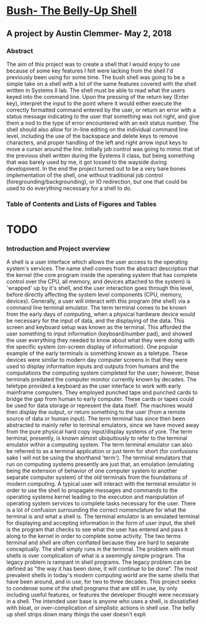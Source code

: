 # <u>Bush- The Belly-Up Shell</u>

## A project by Austin Clemmer- May 2, 2018

### Abstract

The aim of this project was to create a shell that I would enjoy to use because of some key features I felt were lacking from the shell I'd previously been using for some time.  The bush shell was going to be a simple take on a shell with a lot of the same features covered with the shell written in Systems II lab.  The shell must be able to read what the users keyed into the command line. Upon the pressing of the return key (Enter key), interpret the input to the point where it would either execute the correctly formatted command entered by the user, or return an error with a status message indicating to the user that something was not right, and give them a nod to the type of error encountered with an exit status number.  The shell should also allow for in-line editing on the individual command line level, including the use of the backspace and delete keys to remove characters, and proper handling of the left and right arrow input keys to move a cursor around the line.  Initially job control was going to mimic that of the previous shell written during the Systems II class, but being something that was barely used by me, it got tossed to the wayside during development.  In the end the project turned out to be a very bare bones implementation of the shell, one without traditional job control (foregrounding/backgrounding), or IO redirection, but one that could be used to do everything necessary for a shell to do.  

### Table of Contents and Lists of Figures and Tables

# TODO

### Introduction and Project overview

A shell is a user interface which allows the user access to the operating system's services.  The name shell comes from the abstract description that the kernel (the core program inside the operating system that has complete control over the CPU, all memory, and devices attached to the system) is 'wrapped' up by it's shell, and the user interaction goes through this level, before directly affecting the system level components (CPU, memory, devices).  Generally, a user will interact with this program (the shell) via a command line terminal emulator.  The term terminal comes to be known from the early days of computing, when a physical hardware device would be necessary for the input of data, and the displaying of the data.  This screen and keyboard setup was known as the terminal. This afforded the user something to input information (keyboard/number pad), and showed the user everything they needed to know about what they were doing with the specific system (on-screen display of information).  One popular example of the early terminals is something known as a teletype.  These devices were similar to modern day computer screens in that they were used to display information inputs and outputs from humans and the computations the computing system completed for the user; however, these terminals predated the computer monitor currently known by decades.  The teletype provided a keyboard as the user interface to work with early mainframe computers. They employed punched tape and punched cards to bridge the gap from human to early computer.  These cards or tapes could be used for data storage or represent the data itself. The machines would then display the output, or return something to the user (from a remote source of data or human input). The term terminal has since then been abstracted to mainly refer to terminal emulators, since we have moved away from the pure physical hard copy input/display systems of yore.  The term terminal, presently, is known almost ubiquitously to refer to the terminal emulator within a computing system.  The term terminal emulator can also be referred to as a terminal application or just term for short (for confusions sake I will not be using the shorthand 'term').  The terminal emulators that run on computing systems presently are just that, an emulation (emulating being the extension of behavior of one computer system to another separate computer system) of the old terminals from the foundations of modern computing.  A typical user will interact with the terminal emulator in order to use the shell to propagate messages and commands to the operating systems kernel leading to the execution and manipulation of operating system services to complete tasks necessary for the user.  There is a lot of confusion surrounding the correct nomenclature for what the terminal is and what a shell is.  The terminal emulator is an emulated terminal for displaying and accepting information in the form of user input, the shell is the program that checks to see what the user has entered and pass it along to the kernel in order to complete some activity.  The two terms terminal and shell are often conflated because they are hard to separate conceptually.  The shell simply runs in the terminal.  The problem with most shells is over complication of what is a seemingly simple program.  The legacy problem is rampant in shell programs.  The legacy problem can be defined as "the way it has been done, it will continue to be done".  The most prevalent shells in today's modern computing world are the same shells that have been around, and in use, for two to three decades.  This project seeks to condense some of the shell programs that are still in use, by only including useful features, or features the developer thought were necessary in a shell.  The intended user base is anyone who uses a shell, is dissatisfied with bloat, or over-complication of simplistic actions in shell use.  The belly up shell strips down many things the user doesn't expli